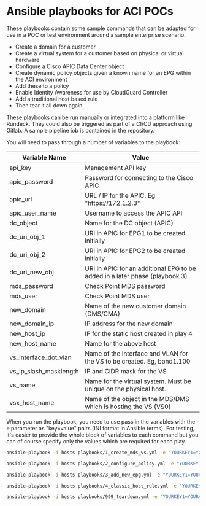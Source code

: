 # Ansible playbooks for ACI POCs

These playbooks contain some sample commands that can be adapted for use in a POC or test environment around a sample enterprise scenario.

- Create a domain for a customer
- Create a virtual system for a customer based on physical or virtual hardware
- Configure a Cisco APIC Data Center object
- Create dynamic policy objects given a known name for an EPG within the ACI environment
- Add these to a policy
- Enable Identity Awareness for use by CloudGuard Controller
- Add a traditional host based rule
- Then tear it all down again

These playbooks can be run manually or integrated into a platform like Rundeck.
They could also be triggered as part of a CI/CD approach using Gitlab. A sample pipeline job is contained in the repository.

You will need to pass through a number of variables to the playbook:


Variable Name|Value
---|---
api_key|Management API key
apic_password|Password for connecting to the Cisco APIC
apic_url| URL / IP for the APIC. Eg "https://172.1.2.3"
apic_user_name|Username to access the APIC API
dc_object|Name for the DC object (APIC)
dc_uri_obj_1|URI in APIC for EPG1 to be created initially 
dc_uri_obj_2|URI in APIC for EPG2 to be created initially
dc_uri_new_obj|URI in APIC for an additional EPG to be added in a later phase (playbook 3)
mds_password|Check Point MDS password
mds_user|Check Point MDS user
new_domain| Name of the new customer domain (DMS/CMA)
new_domain_ip| IP address for the new domain
new_host_ip|IP for the static host created in play 4
new_host_name| Name for the above host
vs_interface_dot_vlan|Name of the interface and VLAN for the VS to be created. Eg, bond1.100
vs_ip_slash_masklength|IP and CIDR mask for the VS
vs_name|Name for the virtual system. Must be unique on the physical host.
vsx_host_name|Name of the object in the MDS/DMS which is hosting the VS (VS0)

When you run the playbook, you need to use pass in the variables with the -e parameter as "key=value" pairs (INI format in Ansible terms). For testing, it's easier to provide the whole block of variables to each command but you can of course specify only the values which are required for each play.

```bash
ansible-playbook -i hosts playbooks/1_create_mds_vs.yml -e "YOURKEY1=YOURVALUE1 YOURKEY2=YOURVALUE2"

ansible-playbook -i hosts playbooks/2_configure_policy.yml -e "YOURKEY1=YOURVALUE1 YOURKEY2=YOURVALUE2"

ansible-playbook -i hosts playbooks/3_add_new_epg.yml -e "YOURKEY1=YOURVALUE1 YOURKEY2=YOURVALUE2"

ansible-playbook -i hosts playbooks/4_classic_host_rule.yml -e "YOURKEY1=YOURVALUE1 YOURKEY2=YOURVALUE2"

ansible-playbook -i hosts playbooks/999_teardown.yml -e "YOURKEY1=YOURVALUE1 YOURKEY2=YOURVALUE2"
```